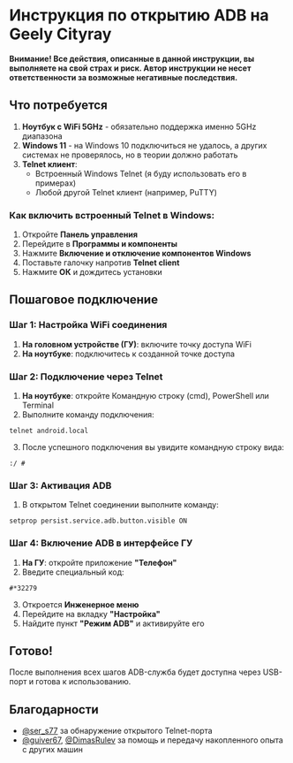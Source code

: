 # Инструкция по открытию ADB на Geely Cityray

**Внимание! Все действия, описанные в данной инструкции, вы выполняете на свой страх и риск. Автор инструкции не несет ответственности за возможные негативные последствия.**

## Что потребуется

1. **Ноутбук с WiFi 5GHz** - обязательно поддержка именно 5GHz диапазона
2. **Windows 11** - на Windows 10 подключиться не удалось, а других системах не проверялось, но в теории должно работать
3. **Telnet клиент**:
   - Встроенный Windows Telnet (я буду использовать его в примерах)
   - Любой другой Telnet клиент (например, PuTTY)

### Как включить встроенный Telnet в Windows:
1. Откройте **Панель управления**
2. Перейдите в **Программы и компоненты**
3. Нажмите **Включение и отключение компонентов Windows**
4. Поставьте галочку напротив **Telnet client**
5. Нажмите **ОК** и дождитесь установки

## Пошаговое подключение

### Шаг 1: Настройка WiFi соединения
1. **На головном устройстве (ГУ)**: включите точку доступа WiFi
2. **На ноутбуке**: подключитесь к созданной точке доступа

### Шаг 2: Подключение через Telnet
1. **На ноутбуке**: откройте Командную строку (cmd), PowerShell или Terminal
2. Выполните команду подключения:
```
telnet android.local
```
3. После успешного подключения вы увидите командную строку вида:
```
:/ #
```

### Шаг 3: Активация ADB
1. В открытом Telnet соединении выполните команду:
```
setprop persist.service.adb.button.visible ON
```

### Шаг 4: Включение ADB в интерфейсе ГУ
1. **На ГУ**: откройте приложение **"Телефон"**
2. Введите специальный код:
```
#*32279
```
3. Откроется **Инженерное меню**
4. Перейдите на вкладку **"Настройка"**
5. Найдите пункт **"Режим ADB"** и активируйте его

## Готово!
После выполнения всех шагов ADB-служба будет доступна через USB-порт и готова к использованию.

## Благодарности
- [@ser_s77](https://t.me/ser_s77) за обнаружение открытого Telnet-порта
- [@guiver67](https://t.me/guiver67), [@DimasRulev](https://t.me/DimasRulev) за помощь и передачу накопленного опыта с других машин
